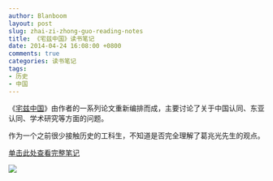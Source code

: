 ```yaml
---
author: Blanboom
layout: post
slug: zhai-zi-zhong-guo-reading-notes
title: 《宅兹中国》读书笔记
date: 2014-04-24 16:08:00 +0800
comments: true
categories: 读书笔记
tags:
- 历史
- 中国
---
```


《[宅兹中国](http://book.douban.com/subject/5988185/)》由作者的一系列论文重新编排而成，主要讨论了关于中国认同、东亚认同、学术研究等方面的问题。

作为一个之前很少接触历史的工科生，不知道是否完全理解了葛兆光先生的观点。

[单击此处查看完整笔记](/images/2014/04/zhai-zi-zhong-guo-mindmap-large.png)

<a href="/images/2014/04/zhai-zi-zhong-guo-mindmap.png-large"><img src="/images/2014/04/zhai-zi-zhong-guo-mindmap-preview.jpg" ></a>